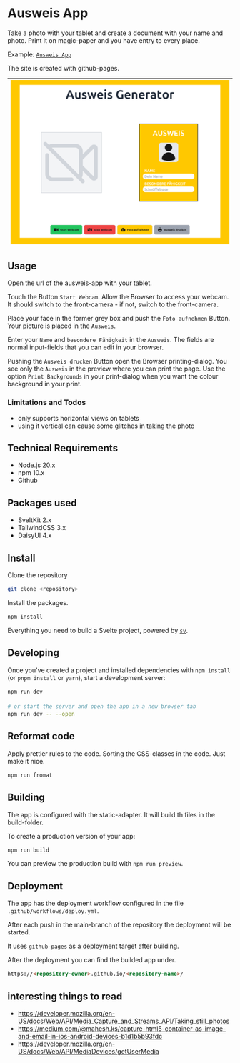 # Ausweis App

Take a photo with your tablet and create a document with your name and photo.
Print it on magic-paper and you have entry to every place.

Example: [`Ausweis App`](https://cabi.github.io/ausweis-app/)

The site is created with github-pages.

<div align="center">

| <img src=".repo/images/ausweis-app.png" width="500px"/> |
| ------------------------------------------------ |

</div>

## Usage

Open the url of the ausweis-app with your tablet.

Touch the Button `Start Webcam`. Allow the Browser to access your webcam. It should switch to the front-camera - if not, switch to the front-camera.

Place your face in the former grey box and push the `Foto aufnehmen` Button. Your picture is placed in the `Ausweis`.

Enter your `Name` and `besondere Fähigkeit` in the `Ausweis`. The fields are normal input-fields that you can edit in your browser.

Pushing the `Ausweis drucken` Button open the Browser printing-dialog. You see only the `Ausweis` in the preview where you can print the page. Use the option `Print Backgrounds` in your print-dialog when you want the colour background in your print.

### Limitations and Todos
- only supports horizontal views on tablets
- using it vertical can cause some glitches in taking the photo

## Technical Requirements
- Node.js 20.x
- npm 10.x
- Github

## Packages used
- SveltKit 2.x
- TailwindCSS 3.x
- DaisyUI 4.x

## Install

Clone the repository

```bash
git clone <repository>
```

Install the packages.

```bash
npm install
```


Everything you need to build a Svelte project, powered by [`sv`](https://github.com/sveltejs/cli).


## Developing

Once you've created a project and installed dependencies with `npm install` (or `pnpm install` or `yarn`), start a development server:

```bash
npm run dev

# or start the server and open the app in a new browser tab
npm run dev -- --open
```

## Reformat code

Apply prettier rules to the code. Sorting the CSS-classes in the code.
Just make it nice.

```bash
npm run fromat

```

## Building

The app is configured with the static-adapter. It will build th files in the build-folder.

To create a production version of your app:

```bash
npm run build
```

You can preview the production build with `npm run preview`.

## Deployment

The app has the deployment workflow configured in the file `.github/workflows/deploy.yml`.

After each push in the main-branch of the repository the deployment will be started.

It uses `github-pages` as a deployment target after building.

After the deployment you can find the builded app under.

```html
https://<repository-owner>.github.io/<repository-name>/
```

## interesting things to read

- https://developer.mozilla.org/en-US/docs/Web/API/Media_Capture_and_Streams_API/Taking_still_photos
- https://medium.com/@mahesh.ks/capture-html5-container-as-image-and-email-in-ios-android-devices-b1d1b5b93fdc
- https://developer.mozilla.org/en-US/docs/Web/API/MediaDevices/getUserMedia
